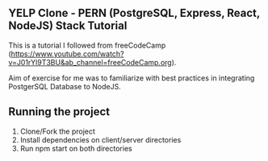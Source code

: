 ## YELP Clone - PERN (PostgreSQL, Express, React, NodeJS) Stack Tutorial

This is a tutorial I followed from freeCodeCamp (https://www.youtube.com/watch?v=J01rYl9T3BU&ab_channel=freeCodeCamp.org).

Aim of exercise for me was to familiarize with best practices in integrating PostgerSQL Database to NodeJS.

## Running the project

1. Clone/Fork the project
2. Install dependencies on client/server directories
3. Run npm start on both directories
